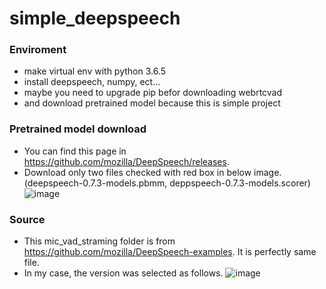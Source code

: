 # simple_deepspeech

### Enviroment
 - make virtual env with python 3.6.5
 - install deepspeech, numpy, ect...
 - maybe you need to upgrade pip befor downloading webrtcvad
 - and download pretrained model because this is simple project

### Pretrained model download
 - You can find this page in https://github.com/mozilla/DeepSpeech/releases.
 - Download only two files checked with red box in below image. (deepspeech-0.7.3-models.pbmm, deppspeech-0.7.3-models.scorer)
![image](https://user-images.githubusercontent.com/86301325/161364059-6e03376d-c603-477f-b4fd-5ec288e89f10.png)



### Source
 - This mic_vad_straming folder is from https://github.com/mozilla/DeepSpeech-examples. It is perfectly same file. 
 - In my case, the version was selected as follows.
![image](https://user-images.githubusercontent.com/86301325/161478680-539dea7e-83fc-4227-ac9c-d849b692e400.png)
